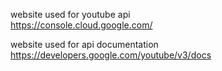 website used for youtube api  
https://console.cloud.google.com/

website used for api documentation 
https://developers.google.com/youtube/v3/docs

